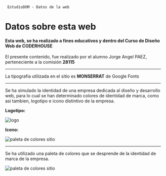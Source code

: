     EstudioDOM - Datos de la web

Datos sobre esta web
====================

#### Esta web, se ha realizado a fines educativos y dentro del Curso de Diseño Web de CODERHOUSE

El presente contenido, fue realizado por el alumno Jorge Angel PAEZ, perteneciente a la comisión **28115**

* * *

La tipografia utilizada en el sitio es **MONSERRAT** de Google Fonts

* * *

Se ha simulado la identidad de una empresa dedicada al diseño y desarrollo web, para lo cual se han determinado colores de identidad de marca, como asi tambien, logotipo e icono distintivo de la empresa.

**Logotipo:**

![logo](https://giorgiocode.github.io/estudiodom/img/Logo.png)

**Icono:**

![paleta de colores sitio](https://giorgiocode.github.io/estudiodom/img//Icono.png)

* * *

Se ha utilizado una paleta de colores que se desprende de la identidad de marca de la empresa.

![paleta de colores sitio](https://giorgiocode.github.io/estudiodom/img/paleta_estudiodom.JPG)
